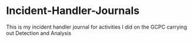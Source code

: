 # Incident-Handler-Journals
This is my incident handler journal for activities I did on the GCPC carrying out Detection and Analysis
